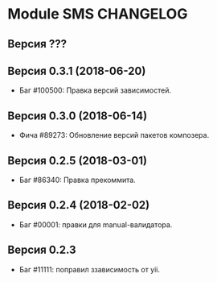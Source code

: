 Module SMS CHANGELOG
====================


Версия ???
--------------------


Версия 0.3.1 (2018-06-20)
--------------------
 - Баг #100500: Правка версий зависимостей.


Версия 0.3.0 (2018-06-14)
--------------------
 - Фича #89273: Обновление версий пакетов композера.


Версия 0.2.5 (2018-03-01)
--------------------
 - Баг #86340: Правка прекоммита.


Версия 0.2.4 (2018-02-02)
--------------------
 - Баг #00001: правки для manual-валидатора.


Версия 0.2.3
--------------------
 - Баг #11111: поправил ззависимость от yii.
